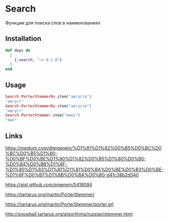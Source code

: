 # Search

Функции для поиска слов в наименованиях

## Installation

```elixir
def deps do
  [
    {:search, "~> 0.1.0"}
  ]
end
```

## Usage

```elixir
Search.PorterStemmerRu.stem("августа")
"август"
Search.PorterStemmerRu.stem("августе")
"август"
Search.PorterStemmer.stem("mans")
"man"
```

## Links

  https://medium.com/@eigenein/%D1%81%D1%82%D0%B5%D0%BC%D0%BC%D0%B5%D1%80-%D0%BF%D0%BE%D1%80%D1%82%D0%B5%D1%80%D0%B0-%D0%B4%D0%BB%D1%8F-%D1%80%D1%83%D1%81%D1%81%D0%BA%D0%BE%D0%B3%D0%BE-%D1%8F%D0%B7%D1%8B%D0%BA%D0%B0-d41c38b2d340

  https://gist.github.com/eigenein/5418094

  https://tartarus.org/martin/PorterStemmer/

  https://tartarus.org/martin/PorterStemmer/porter.erl

  http://snowball.tartarus.org/algorithms/russian/stemmer.html
